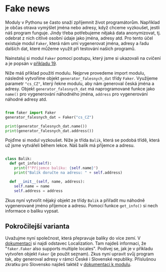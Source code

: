 # Fake news

Moduly v Pythonu se často snaží zpříjemnit život programátorům. Například je občas otrava vymýšlet jména nebo adresy, když chceme vyzkoušet, jestli náš program funguje. Jindy třeba potřebujeme nějaká data anonymizovat, tj. odebrat z nich citlivé osobní údaje jako jména, adresy atd. Pro tento účel existuje modul `Faker`, která nám umí vygenerovat jména, adresy a řadu dalších dat, které můžeme využít při testování našich programů.

Nainstaluj si modul `Faker` pomocí postupu, který jsme si ukazovali na cvičení a je popsán v [příkladu 19](priklad19.md).

Níže máš příklad použití modulu. Nejprve provedeme import modulu, následně vytvoříme objekt `generator_falesnych_dat` třídy `Faker`. Využijeme parametr `"cs_CZ"`, který řekne modulu, aby nám generoval česká jména a adresy. Objekt `generator_falesnych_dat` má naprogramované funkce jako `name()` pro vygenerování náhodného jména, `address` pro vygenerování náhodné adresy atd.

```python

from faker import Faker
generator_falesnych_dat = Faker("cs_CZ")

print(generator_falesnych_dat.name())
print(generator_falesnych_dat.address())

```

Pojďme si modul vyzkoušet. Níže je třída `Balik`, která se podobá třídě, která už jsme vytvářeli během lekce. Náš balík má příjemce a adresu.

```python

class Balik:
  def get_info(self):
    print(f"Příjemce balíku: {self.name}")
    print("Balík doručte na adresu: " + self.address)

  def __init__(self, name, address):
    self.name = name
    self.address = address

```

Zkus nyní vytvořit nějaký objekt ze třídy `Balik` a přiřadit mu náhodně vygenerované jméno příjemce a adresu. Pomocí funkce `get_info()` si nech informace o balíku vypsat.

## Pokročilejší varianta

Uvažujme nyní společnost, která přepravuje balíky do více zemí. V [dokumentaci](https://faker.readthedocs.io/en/master/index.html) si najdi odstavec Localization. Tam najdeš informaci, že "`faker.Faker` also supports multiple locales". Podívej se, jak je v příkladu vytvořen objekt `Faker` (je použit seznam). Zkus nyní upravit svůj program tak, aby generoval adresy v rámci České i Slovenské republiky. Příslušnou zkratku pro Slovensko najdeš taktéž v [dokumentaci k modulu](https://faker.readthedocs.io/en/master/locales.html).
